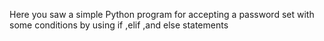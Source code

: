 Here you saw a simple Python program for accepting a password set with some conditions by using if ,elif ,and else statements 
